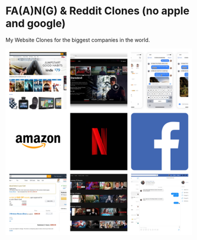 # FA(A)N(G) & Reddit Clones (no apple and google)

My Website Clones for the biggest companies in the world.

![Collage](/faang-clones-collage.jpg)
